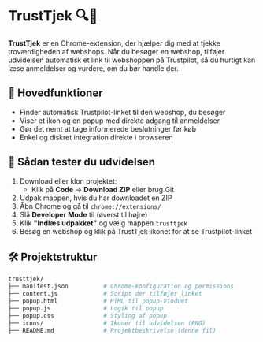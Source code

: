 # TrustTjek 🔍🛑

**TrustTjek** er en Chrome-extension, der hjælper dig med at tjekke troværdigheden af webshops. Når du besøger en webshop, tilføjer udvidelsen automatisk et link til webshoppen på Trustpilot, så du hurtigt kan læse anmeldelser og vurdere, om du bør handle der.

## 🚀 Hovedfunktioner

- Finder automatisk Trustpilot-linket til den webshop, du besøger
- Viser et ikon og en popup med direkte adgang til anmeldelser
- Gør det nemt at tage informerede beslutninger før køb
- Enkel og diskret integration direkte i browseren

## 🧪 Sådan tester du udvidelsen

1. Download eller klon projektet:
   - Klik på **Code** → **Download ZIP** eller brug Git
2. Udpak mappen, hvis du har downloadet en ZIP
3. Åbn Chrome og gå til `chrome://extensions/`
4. Slå **Developer Mode** til (øverst til højre)
5. Klik **"Indlæs udpakket"** og vælg mappen `trusttjek`
6. Besøg en webshop og klik på TrustTjek-ikonet for at se Trustpilot-linket

## 🛠️ Projektstruktur

```bash
trusttjek/
├── manifest.json          # Chrome-konfiguration og permissions
├── content.js             # Script der tilføjer linket
├── popup.html             # HTML til popup-vinduet
├── popup.js               # Logik til popup
├── popup.css              # Styling af popup
├── icons/                 # Ikoner til udvidelsen (PNG)
├── README.md              # Projektbeskrivelse (denne fil)
